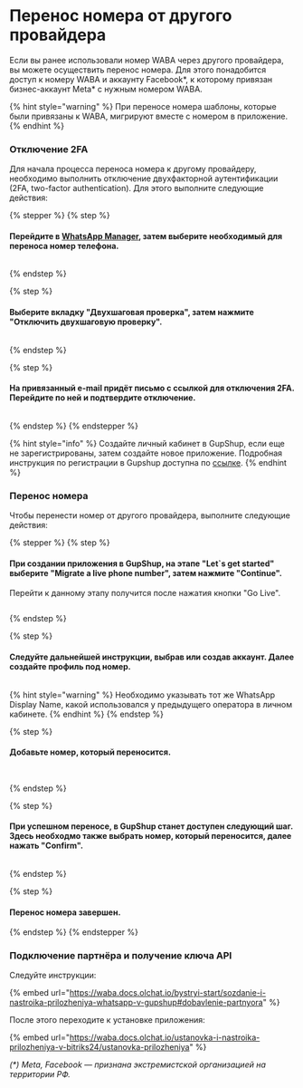 # Перенос номера от другого провайдера

Если вы ранее использовали номер WABA через другого провайдера, вы можете осуществить перенос номера. Для этого понадобится доступ к номеру WABA и аккаунту Facebook\*, к которому привязан бизнес-аккаунт Meta\* с нужным номером WABA.

{% hint style="warning" %}
При переносе номера шаблоны, которые были привязаны к WABA, мигрируют вместе с номером в приложение.
{% endhint %}

### Отключение 2FA

Для начала процесса переноса номера к другому провайдеру, необходимо выполнить отключение двухфакторной аутентификации (2FA, two-factor authentication). Для этого выполните следующие действия:

{% stepper %}
{% step %}
#### Перейдите в [WhatsApp Manager](https://business.facebook.com/latest/whatsapp_manager/overview/), затем выберите необходимый для переноса номер телефона.

<figure><img src="../.gitbook/assets/Скриншот 29.07.25_10.08.49.png" alt=""><figcaption></figcaption></figure>
{% endstep %}

{% step %}
#### Выберите вкладку "Двухшаговая проверка", затем нажмите "Отключить двухшаговую проверку".

<figure><img src="../.gitbook/assets/Скриншот 29.07.25_10.09.43.png" alt=""><figcaption></figcaption></figure>
{% endstep %}

{% step %}
#### На привязанный e-mail придёт письмо с ссылкой для отключения 2FA. Перейдите по ней и подтвердите отключение.

<figure><img src="../.gitbook/assets/Скриншот 29.07.25_10.11.14.png" alt=""><figcaption></figcaption></figure>
{% endstep %}
{% endstepper %}

{% hint style="info" %}
Создайте личный кабинет в GupShup, если еще не зарегистрированы, затем создайте новое приложение. Подробная инструкция по регистрации в Gupshup доступна по [ссылке](registraciya-v-gupshup.md).
{% endhint %}

### Перенос номера

Чтобы перенести номер от другого провайдера, выполните следующие действия:

{% stepper %}
{% step %}
#### При создании приложения в GupShup, на этапе "Let\`s get started" выберите "Migrate a live phone number", затем нажмите "Continue".

Перейти к данному этапу получится после нажатия кнопки "Go Live".

<figure><img src="../.gitbook/assets/Скриншот 29.07.25_10.20.46.png" alt=""><figcaption></figcaption></figure>
{% endstep %}

{% step %}
#### Следуйте дальнейшей инструкции, выбрав или создав аккаунт. Далее создайте профиль под номер.

<figure><img src="../.gitbook/assets/Скриншот 29.07.25_10.26.05.png" alt=""><figcaption></figcaption></figure>

{% hint style="warning" %}
Необходимо указывать тот же WhatsApp Display Name, какой использовался у предыдущего оператора в личном кабинете.
{% endhint %}
{% endstep %}

{% step %}
#### Добавьте номер, который переносится.

<figure><img src="../.gitbook/assets/Скриншот 29.07.25_10.44.45.png" alt=""><figcaption></figcaption></figure>

<figure><img src="../.gitbook/assets/Скриншот 29.07.25_10.45.40.png" alt=""><figcaption></figcaption></figure>
{% endstep %}

{% step %}
#### При успешном переносе, в GupShup станет доступен следующий шаг. Здесь необходмо также выбрать номер, который переносится, далее нажать "Confirm".

<figure><img src="../.gitbook/assets/Скриншот 29.07.25_10.47.40.png" alt=""><figcaption></figcaption></figure>
{% endstep %}

{% step %}
#### Перенос номера завершен.
{% endstep %}
{% endstepper %}

### Подключение партнёра и получение ключа API

Следуйте инструкции:

{% embed url="https://waba.docs.olchat.io/bystryi-start/sozdanie-i-nastroika-prilozheniya-whatsapp-v-gupshup#dobavlenie-partnyora" %}

После этого переходите к установке приложения:

{% embed url="https://waba.docs.olchat.io/ustanovka-i-nastroika-prilozheniya-v-bitriks24/ustanovka-prilozheniya" %}



_(\*) Meta, Facebook — признана экстремистской организацией на территории РФ._
